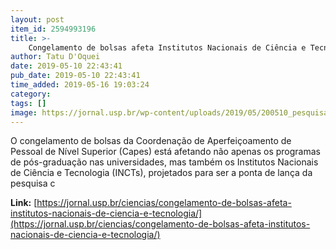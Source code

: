 ```yaml
---
layout: post
item_id: 2594993196
title: >-
    Congelamento de bolsas afeta Institutos Nacionais de Ciência e Tecnologia
author: Tatu D'Oquei
date: 2019-05-10 22:43:41
pub_date: 2019-05-10 22:43:41
time_added: 2019-05-16 19:03:24
category: 
tags: []
image: https://jornal.usp.br/wp-content/uploads/2019/05/200510_pesquisas.jpg
---
```


O congelamento de bolsas da Coordenação de Aperfeiçoamento de Pessoal de Nível Superior (Capes) está afetando não apenas os programas de pós-graduação nas universidades, mas também os Institutos Nacionais de Ciência e Tecnologia (INCTs), projetados para ser a ponta de lança da pesquisa c

**Link:** [https://jornal.usp.br/ciencias/congelamento-de-bolsas-afeta-institutos-nacionais-de-ciencia-e-tecnologia/](https://jornal.usp.br/ciencias/congelamento-de-bolsas-afeta-institutos-nacionais-de-ciencia-e-tecnologia/)

